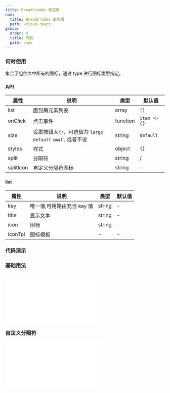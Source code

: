 ```yaml
---
title: BreadCrumbs 面包屑
nav:
  title: BreadCrumbs 面包屑
  path: /cloud-react
group:
  order: 4
  title: 导航
  path: /nav
---
```


### 何时使用

集合了组件库中所有的图标，通过 type 进行图标类型指定。

### API

| 属性      | 说明                                                      | 类型     | 默认值       |
| --------- | --------------------------------------------------------- | -------- | ------------ |
| list      | 面包屑元素列表                                            | array    | `[]`         |
| onClick   | 点击事件                                                  | function | `item => {}` |
| size      | 设置按钮大小，可选值为 `large` `default` `small` 或者不设 | string   | `default`    |
| styles    | 样式                                                      | object   | `{}`         |
| split     | 分隔符                                                    | string   | /            |
| splitIcon | 自定义分隔符图标                                          | string   | -            |

#### list

| 属性    | 说明                       | 类型   | 默认值 |
| ------- | -------------------------- | ------ | ------ |
| key     | 唯一值,可用路由充当 key 值 | string | -      |
| title   | 显示文本                   | string | -      |
| icon    | 图标                       | string | -      |
| iconTpl | 图标模板                   | -      | -      |

### 代码演示

### 基础用法

<embed src="@components/bread-crumbs/demos/basic-bread-crumbs.md" />

### 自定义分隔符

<embed src="@components/bread-crumbs/demos/custom.md" />

